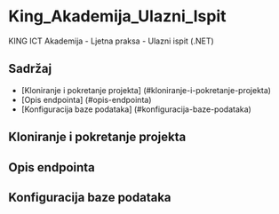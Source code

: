 # King_Akademija_Ulazni_Ispit
KING ICT Akademija - Ljetna praksa - Ulazni ispit (.NET)

## Sadržaj
* [Kloniranje i pokretanje projekta] (#kloniranje-i-pokretanje-projekta)
* [Opis endpointa] (#opis-endpointa)
* [Konfiguracija baze podataka] (#konfiguracija-baze-podataka)

## Kloniranje i pokretanje projekta

## Opis endpointa

## Konfiguracija baze podataka
